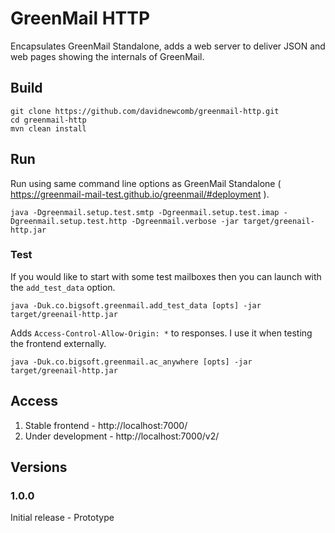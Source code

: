 # GreenMail HTTP

Encapsulates GreenMail Standalone, adds a web server to deliver JSON and web pages showing the internals of GreenMail.

## Build

```
git clone https://github.com/davidnewcomb/greenmail-http.git
cd greenmail-http
mvn clean install
```


## Run
Run using same command line options as GreenMail Standalone ( https://greenmail-mail-test.github.io/greenmail/#deployment ).

```
java -Dgreenmail.setup.test.smtp -Dgreenmail.setup.test.imap -Dgreenmail.setup.test.http -Dgreenmail.verbose -jar target/greenail-http.jar
```

### Test
If you would like to start with some test mailboxes then you can launch with the `add_test_data` option.

```
java -Duk.co.bigsoft.greenmail.add_test_data [opts] -jar target/greenail-http.jar
```

Adds `Access-Control-Allow-Origin: *` to responses. I use it when testing the frontend externally.
```
java -Duk.co.bigsoft.greenmail.ac_anywhere [opts] -jar target/greenail-http.jar
```


## Access
1. Stable frontend - http://localhost:7000/
1. Under development - http://localhost:7000/v2/

## Versions

### 1.0.0
Initial release - Prototype

